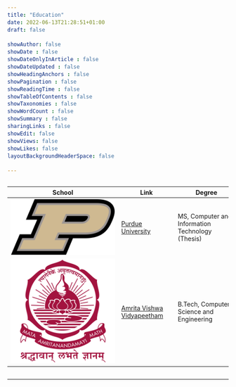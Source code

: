 ```yaml
---
title: "Education"
date: 2022-06-13T21:28:51+01:00
draft: false

showAuthor: false
showDate : false
showDateOnlyInArticle : false
showDateUpdated : false
showHeadingAnchors : false
showPagination : false
showReadingTime : false
showTableOfContents : false
showTaxonomies : false 
showWordCount : false
showSummary : false
sharingLinks : false
showEdit: false
showViews: false
showLikes: false
layoutBackgroundHeaderSpace: false

---
```

<style>
  .table-responsive {
    width: 100%;
    overflow-x: auto;
    -webkit-overflow-scrolling: touch; /* For smoother scrolling on iOS */
  }

  table {
    min-width: 600px; /* Adjust if needed */
  }
</style>

<div class="table-responsive">
  <table>
    <thead>
        <tr>
            <th>School</th>
            <th>Link</th>
            <th>Degree</th>
            <th>Date</th>
        </tr>
    </thead>
    <tbody>
        <tr>
            <td rowspan=2><img class="customEntitityLogo" src="purdue.png"/></td>
            <td rowspan=2><a href="https://purdue.edu/" target="_blank">Purdue University</a></td>
        </tr>
        <tr>
            <td>MS, Computer and Information Technology (Thesis)</td>
            <td>Aug, 2023 - May, 2025</td>
        </tr>
        <tr>
            <td rowspan=2><img class="customEntitityLogo" src="amrita.png"/></td>
            <td rowspan=2><a href="https://amrita.edu/" target="_blank">Amrita Vishwa Vidyapeetham</a></td>
        </tr>
        <tr>
            <td>B.Tech, Computer Science and Engineering</td>
            <td>July, 2016 - Aug, 2020</td>
        </tr>
    </tbody>
  </table>
</div>

---